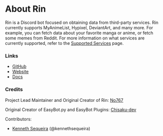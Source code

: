 # About Rin

Rin is a Discord bot focused on obtaining data from third-party services. Rin currently supports MyAnimeList, Hypixel, DeviantArt, and many more. For example, you can fetch data about your favorite manga or anime, or fetch some memes from Reddit. For more information on what services are currently supported, refer to the [Supported Services](https://rin-docs.readthedocs.io/en/latest/supported-services) page.

### Links

- [GitHub](https://github.com/No767/Rin)
- [Website](https://rinbot.live)
- [Docs](https://rin-docs.readthedocs.io/en/latest)

### Credits

Project Lead Maintainer and Original Creator of Rin: [No767](https://github.com/No767)

Original Creator of EasyBot.py and EasyBot Plugins: [Chisaku-dev](https://github.com/chisaku-dev)

Contributors: 
- [Kenneth Sequeira](https://github.com/kennethsequeira) (@kennethsequeira)


